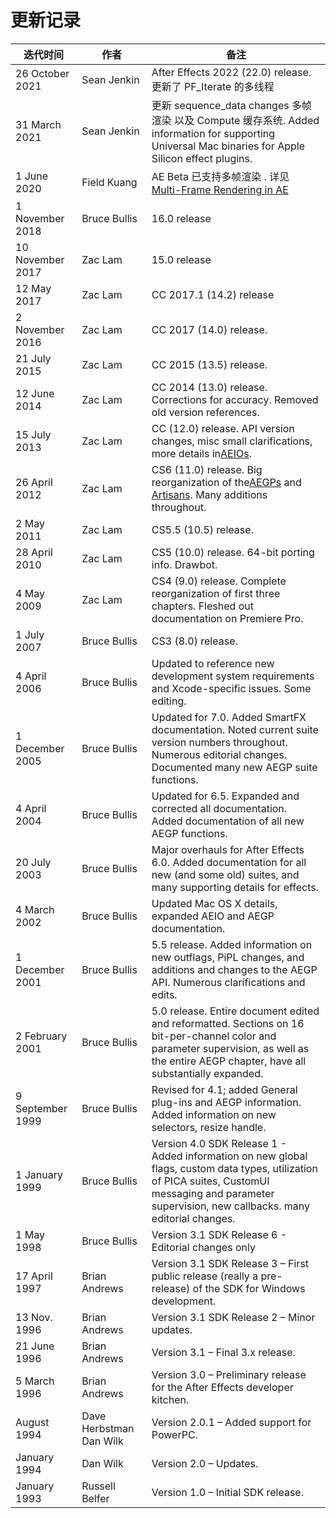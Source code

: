 # 更新记录

| 迭代时间         | 作者                    | 备注                                                                                                                                                                                                   |
| ---------------- | ----------------------- | ------------------------------------------------------------------------------------------------------------------------------------------------------------------------------------------------------ |
| 26 October 2021  | Sean Jenkin             | After Effects 2022 (22.0) release. 更新了 PF_Iterate 的多线程                                                                                                                                          |
| 31 March 2021    | Sean Jenkin             | 更新 sequence_data changes 多帧渲染 以及 Compute 缓存系统. Added information for supporting Universal Mac binaries for Apple Silicon effect plugins.                                                   |
| 1 June 2020      | Field Kuang             | AE Beta 已支持多帧渲染 . 详见 [Multi-Frame Rendering in AE](../effect-details/multi-frame-rendering-in-ae.html)                                                                                        |
| 1 November 2018  | Bruce Bullis            | 16.0 release                                                                                                                                                                                           |
| 10 November 2017 | Zac Lam                 | 15.0 release                                                                                                                                                                                           |
| 12 May 2017      | Zac Lam                 | CC 2017.1 (14.2) release                                                                                                                                                                               |
| 2 November 2016  | Zac Lam                 | CC 2017 (14.0) release.                                                                                                                                                                                |
| 21 July 2015     | Zac Lam                 | CC 2015 (13.5) release.                                                                                                                                                                                |
| 12 June 2014     | Zac Lam                 | CC 2014 (13.0) release. Corrections for accuracy. Removed old version references.                                                                                                                      |
| 15 July 2013     | Zac Lam                 | CC (12.0) release. API version changes, misc small clarifications, more details in[AEIOs](../aeios/aeios.html).                                                                                        |
| 26 April 2012    | Zac Lam                 | CS6 (11.0) release. Big reorganization of the[AEGPs](../aegps/aegps.html) and [Artisans](../artisans/artisans.html). Many additions throughout.                                                        |
| 2 May 2011       | Zac Lam                 | CS5.5 (10.5) release.                                                                                                                                                                                  |
| 28 April 2010    | Zac Lam                 | CS5 (10.0) release. 64-bit porting info. Drawbot.                                                                                                                                                      |
| 4 May 2009       | Zac Lam                 | CS4 (9.0) release. Complete reorganization of first three chapters. Fleshed out documentation on Premiere Pro.                                                                                         |
| 1 July 2007      | Bruce Bullis            | CS3 (8.0) release.                                                                                                                                                                                     |
| 4 April 2006     | Bruce Bullis            | Updated to reference new development system requirements and Xcode-specific issues. Some editing.                                                                                                      |
| 1 December 2005  | Bruce Bullis            | Updated for 7.0. Added SmartFX documentation. Noted current suite version numbers throughout. Numerous editorial changes. Documented many new AEGP suite functions.                                    |
| 4 April 2004     | Bruce Bullis            | Updated for 6.5. Expanded and corrected all documentation. Added documentation of all new AEGP functions.                                                                                              |
| 20 July 2003     | Bruce Bullis            | Major overhauls for After Effects 6.0. Added documentation for all new (and some old) suites, and many supporting details for effects.                                                                 |
| 4 March 2002     | Bruce Bullis            | Updated Mac OS X details, expanded AEIO and AEGP documentation.                                                                                                                                        |
| 1 December 2001  | Bruce Bullis            | 5.5 release. Added information on new outflags, PiPL changes, and additions and changes to the AEGP API. Numerous clarifications and edits.                                                            |
| 2 February 2001  | Bruce Bullis            | 5.0 release. Entire document edited and reformatted. Sections on 16 bit-per-channel color and parameter supervision, as well as the entire AEGP chapter, have all substantially expanded.              |
| 9 September 1999 | Bruce Bullis            | Revised for 4.1; added General plug-ins and AEGP information. Added information on new selectors, resize handle.                                                                                       |
| 1 January 1999   | Bruce Bullis            | Version 4.0 SDK Release 1 - Added information on new global flags, custom data types, utilization of PICA suites, CustomUI messaging and parameter supervision, new callbacks. many editorial changes. |
| 1 May 1998       | Bruce Bullis            | Version 3.1 SDK Release 6 - Editorial changes only                                                                                                                                                     |
| 17 April 1997    | Brian Andrews           | Version 3.1 SDK Release 3 – First public release (really a pre-release) of the SDK for Windows development.                                                                                            |
| 13 Nov. 1996     | Brian Andrews           | Version 3.1 SDK Release 2 – Minor updates.                                                                                                                                                             |
| 21 June 1996     | Brian Andrews           | Version 3.1 – Final 3.x release.                                                                                                                                                                       |
| 5 March 1996     | Brian Andrews           | Version 3.0 – Preliminary release for the After Effects developer kitchen.                                                                                                                             |
| August 1994      | Dave Herbstman Dan Wilk | Version 2.0.1 – Added support for PowerPC.                                                                                                                                                             |
| January 1994     | Dan Wilk                | Version 2.0 – Updates.                                                                                                                                                                                 |
| January 1993     | Russell Belfer          | Version 1.0 – Initial SDK release.                                                                                                                                                                     |
